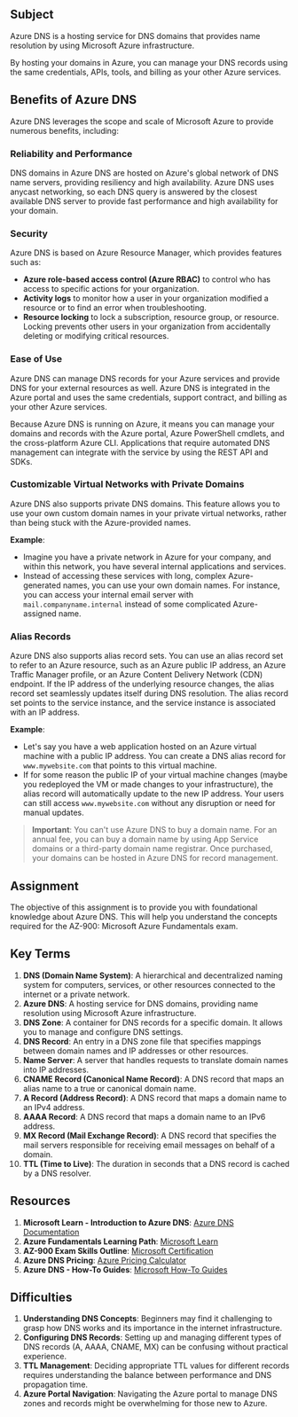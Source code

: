 ## Subject
Azure DNS is a hosting service for DNS domains that provides name resolution by using Microsoft Azure infrastructure.

By hosting your domains in Azure, you can manage your DNS records using the same credentials, APIs, tools, and billing as your other Azure services.

## Benefits of Azure DNS

Azure DNS leverages the scope and scale of Microsoft Azure to provide numerous benefits, including:

### Reliability and Performance

DNS domains in Azure DNS are hosted on Azure's global network of DNS name servers, providing resiliency and high availability. Azure DNS uses anycast networking, so each DNS query is answered by the closest available DNS server to provide fast performance and high availability for your domain.

### Security

Azure DNS is based on Azure Resource Manager, which provides features such as:

- **Azure role-based access control (Azure RBAC)** to control who has access to specific actions for your organization.
- **Activity logs** to monitor how a user in your organization modified a resource or to find an error when troubleshooting.
- **Resource locking** to lock a subscription, resource group, or resource. Locking prevents other users in your organization from accidentally deleting or modifying critical resources.

### Ease of Use

Azure DNS can manage DNS records for your Azure services and provide DNS for your external resources as well. Azure DNS is integrated in the Azure portal and uses the same credentials, support contract, and billing as your other Azure services.

Because Azure DNS is running on Azure, it means you can manage your domains and records with the Azure portal, Azure PowerShell cmdlets, and the cross-platform Azure CLI. Applications that require automated DNS management can integrate with the service by using the REST API and SDKs.

### Customizable Virtual Networks with Private Domains

Azure DNS also supports private DNS domains. This feature allows you to use your own custom domain names in your private virtual networks, rather than being stuck with the Azure-provided names.

**Example**:
- Imagine you have a private network in Azure for your company, and within this network, you have several internal applications and services.
- Instead of accessing these services with long, complex Azure-generated names, you can use your own domain names. For instance, you can access your internal email server with `mail.companyname.internal` instead of some complicated Azure-assigned name.

### Alias Records

Azure DNS also supports alias record sets. You can use an alias record set to refer to an Azure resource, such as an Azure public IP address, an Azure Traffic Manager profile, or an Azure Content Delivery Network (CDN) endpoint. If the IP address of the underlying resource changes, the alias record set seamlessly updates itself during DNS resolution. The alias record set points to the service instance, and the service instance is associated with an IP address.

**Example**:
- Let's say you have a web application hosted on an Azure virtual machine with a public IP address. You can create a DNS alias record for `www.mywebsite.com` that points to this virtual machine.
- If for some reason the public IP of your virtual machine changes (maybe you redeployed the VM or made changes to your infrastructure), the alias record will automatically update to the new IP address. Your users can still access `www.mywebsite.com` without any disruption or need for manual updates.

> **Important**: You can't use Azure DNS to buy a domain name. For an annual fee, you can buy a domain name by using App Service domains or a third-party domain name registrar. Once purchased, your domains can be hosted in Azure DNS for record management.

## Assignment
The objective of this assignment is to provide you with foundational knowledge about Azure DNS. This will help you understand the concepts required for the AZ-900: Microsoft Azure Fundamentals exam.

## Key Terms
1. **DNS (Domain Name System)**: A hierarchical and decentralized naming system for computers, services, or other resources connected to the internet or a private network.
2. **Azure DNS**: A hosting service for DNS domains, providing name resolution using Microsoft Azure infrastructure.
3. **DNS Zone**: A container for DNS records for a specific domain. It allows you to manage and configure DNS settings.
4. **DNS Record**: An entry in a DNS zone file that specifies mappings between domain names and IP addresses or other resources.
5. **Name Server**: A server that handles requests to translate domain names into IP addresses.
6. **CNAME Record (Canonical Name Record)**: A DNS record that maps an alias name to a true or canonical domain name.
7. **A Record (Address Record)**: A DNS record that maps a domain name to an IPv4 address.
8. **AAAA Record**: A DNS record that maps a domain name to an IPv6 address.
9. **MX Record (Mail Exchange Record)**: A DNS record that specifies the mail servers responsible for receiving email messages on behalf of a domain.
10. **TTL (Time to Live)**: The duration in seconds that a DNS record is cached by a DNS resolver.

## Resources
1. **Microsoft Learn - Introduction to Azure DNS**: [Azure DNS Documentation](https://docs.microsoft.com/en-us/azure/dns/dns-overview)
2. **Azure Fundamentals Learning Path**: [Microsoft Learn](https://docs.microsoft.com/en-us/learn/paths/azure-fundamentals/)
3. **AZ-900 Exam Skills Outline**: [Microsoft Certification](https://learn.microsoft.com/en-us/certifications/exams/az-900)
4. **Azure DNS Pricing**: [Azure Pricing Calculator](https://azure.microsoft.com/en-us/pricing/calculator/?service=dns)
5. **Azure DNS - How-To Guides**: [Microsoft How-To Guides](https://docs.microsoft.com/en-us/azure/dns/dns-how-to)

## Difficulties
1. **Understanding DNS Concepts**: Beginners may find it challenging to grasp how DNS works and its importance in the internet infrastructure.
2. **Configuring DNS Records**: Setting up and managing different types of DNS records (A, AAAA, CNAME, MX) can be confusing without practical experience.
3. **TTL Management**: Deciding appropriate TTL values for different records requires understanding the balance between performance and DNS propagation time.
4. **Azure Portal Navigation**: Navigating the Azure portal to manage DNS zones and records might be overwhelming for those new to Azure.


